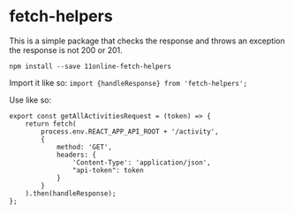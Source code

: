 # fetch-helpers

This is a simple package that checks the response and throws an exception the response is not 200 or 201.

`npm install --save 11online-fetch-helpers`

Import it like so: `import {handleResponse} from 'fetch-helpers';`

Use like so:

```
export const getAllActivitiesRequest = (token) => {
    return fetch(
        process.env.REACT_APP_API_ROOT + '/activity',
        {
            method: 'GET',
            headers: {
                'Content-Type': 'application/json',
                "api-token": token
            }
        }
    ).then(handleResponse);
};
```